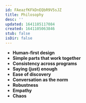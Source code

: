 ```yaml
---
id: FAeazfKFkDnEQbR9V5sJZ
title: Philosophy
desc: ''
updated: 1641185117084
created: 1641105063846
stub: false
isDir: false
---
```


- **Human-first design**
- **Simple parts that work together**
- **Consistency across programs**
- **Saying (just) enough**
- **Ease of discovery**
- **Conversation as the norm**
- **Robustness**
- **Empathy**
- **Chaos**
